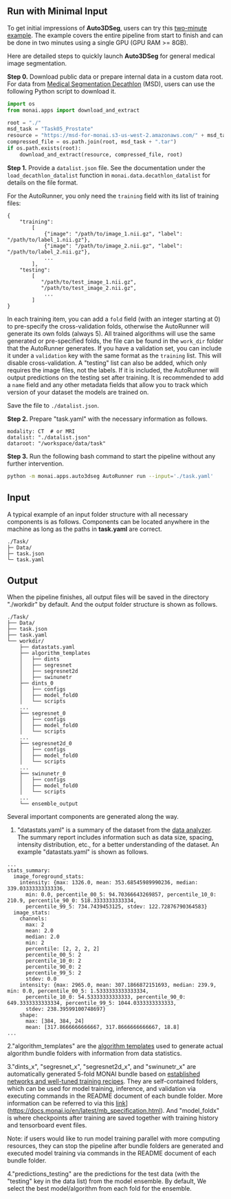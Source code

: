 ## Run with Minimal Input

To get initial impressions of **Auto3DSeg**, users can try this [two-minute example](../notebooks/auto3dseg_hello_world.ipynb). The example covers the entire pipeline from start to finish and can be done in two minutes using a single GPU (GPU RAM >= 8GB).

Here are detailed steps to quickly launch **Auto3DSeg** for general medical image segmentation.

**Step 0.** Download public data or prepare internal data in a custom data root. For data from [Medical Segmentation Decathlon](http://medicaldecathlon.com/) (MSD), users can use the following Python script to download it.

```python
import os
from monai.apps import download_and_extract

root = "./"
msd_task = "Task05_Prostate"
resource = "https://msd-for-monai.s3-us-west-2.amazonaws.com/" + msd_task + ".tar"
compressed_file = os.path.join(root, msd_task + ".tar")
if os.path.exists(root):
    download_and_extract(resource, compressed_file, root)
```

**Step 1.** Provide a `datalist.json` file.
See the documentation under the `load_decathlon_datalist` function in `monai.data.decathlon_datalist` for details on the file format.

For the AutoRunner, you only need the `training` field with its list of training files:
```
{
    "training":
        [
            {"image": "/path/to/image_1.nii.gz", "label": "/path/to/label_1.nii.gz"},
            {"image": "/path/to/image_2.nii.gz", "label": "/path/to/label_2.nii.gz"},
            ...
        ],
    "testing":
        [
           "/path/to/test_image_1.nii.gz",
           "/path/to/test_image_2.nii.gz",
            ...
        ]
}

```
In each training item, you can add a `fold` field (with an integer starting at 0) to pre-specify the cross-validation folds, otherwise the AutoRunner will generate its own folds (always 5). All trained algorithms will use the same generated or pre-specified folds, the file can be found in the `work_dir` folder that the AutoRunner generates.
If you have a validation set, you can include it under a `validation` key with the same format as the `training` list. This will disable cross-validation.
A "testing" list can also be added, which only requires the image files, not the labels. If it is included, the AutoRunner will output predictions on the testing set after training.
It is recommended to add a `name` field and any other metadata fields that allow you to track which version of your dataset the models are trained on.

Save the file to `./datalist.json`.

**Step 2.** Prepare "task.yaml" with the necessary information as follows.

```
modality: CT  # or MRI
datalist: "./datalist.json"
dataroot: "/workspace/data/task"
```

**Step 3.** Run the following bash command to start the pipeline without any further intervention.

```bash
python -m monai.apps.auto3dseg AutoRunner run --input='./task.yaml'
```

## Input

A typical example of an input folder structure with all necessary components is as follows. Components can be located anywhere in the machine as long as the paths in **task.yaml** are correct.

```
./Task/
├─ Data/
├─ task.json
└─ task.yaml
```

## Output

When the pipeline finishes, all output files will be saved in the directory "./workdir" by default. And the output folder structure is shown as follows.

```
./Task/
├── Data/
├── task.json
├── task.yaml
└── workdir/
    ├── datastats.yaml
    ├── algorithm_templates
    │   ├── dints
    │   ├── segresnet
    │   ├── segresnet2d
    │   ├── swinunetr
    ├── dints_0
    │   ├── configs
    │   ├── model_fold0
    │   └── scripts
	...
    ├── segresnet_0
    │   ├── configs
    │   ├── model_fold0
    │   └── scripts
	...
    ├── segresnet2d_0
    │   ├── configs
    │   ├── model_fold0
    │   └── scripts
	...
    ├── swinunetr_0
    │   ├── configs
    │   ├── model_fold0
    │   └── scripts
    ...
    └── ensemble_output
```

Several important components are generated along the way.

1. "datastats.yaml" is a summary of the dataset from the [data analyzer](../docs/data_analyzer.md). The summary report includes information such as data size, spacing, intensity distribution, etc., for a better understanding of the dataset. An example "datastats.yaml" is shown as follows.

```
...
stats_summary:
  image_foreground_stats:
    intensity: {max: 1326.0, mean: 353.68545989990236, median: 339.03333333333336,
      min: 0.0, percentile_00_5: 94.70366643269857, percentile_10_0: 210.9, percentile_90_0: 518.3333333333334,
      percentile_99_5: 734.7439453125, stdev: 122.72876790364583}
  image_stats:
    channels:
      max: 2
      mean: 2.0
      median: 2.0
      min: 2
      percentile: [2, 2, 2, 2]
      percentile_00_5: 2
      percentile_10_0: 2
      percentile_90_0: 2
      percentile_99_5: 2
      stdev: 0.0
    intensity: {max: 2965.0, mean: 307.1866872151693, median: 239.9, min: 0.0, percentile_00_5: 1.5333333333333334,
      percentile_10_0: 54.53333333333333, percentile_90_0: 649.3333333333334, percentile_99_5: 1044.0333333333333,
      stdev: 238.39599100748697}
    shape:
      max: [384, 384, 24]
      mean: [317.8666666666667, 317.8666666666667, 18.8]
...
```

2."algorithm_templates" are the [algorithm templates](../docs/algorithm_generation.md#algorithm-templates) used to generate actual algorithm bundle folders with information from data statistics.

3."dints_x", "segresnet_x", "segresnet2d_x", and "swinunetr_x" are automatically generated 5-fold MONAI bundle based on [established networks and well-tuned training recipes](../docs/algorithm_generation.md#algorithms). They are self-contained folders, which can be used for model training, inference, and validation via executing commands in the README document of each bundle folder. More information can be referred to via this [link](https://docs.monai.io/en/latest/mb_specification.html)](https://docs.monai.io/en/latest/mb_specification.html). And "model_foldx" is where checkpoints after training are saved together with training history and tensorboard event files.

Note: if users would like to run model training parallel with more computing resources, they can stop the pipeline after bundle folders are generated and executed model training via commands in the README document of each bundle folder.

4."predictions_testing" are the predictions for the test data (with the "testing" key in the data list) from the model ensemble. By default, We select the best model/algorithm from each fold for the ensemble.
